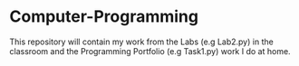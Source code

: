 # Computer-Programming

This repository will contain my work from the Labs (e.g Lab2.py) in the classroom and the Programming Portfolio (e.g Task1.py) work I do at home. 
